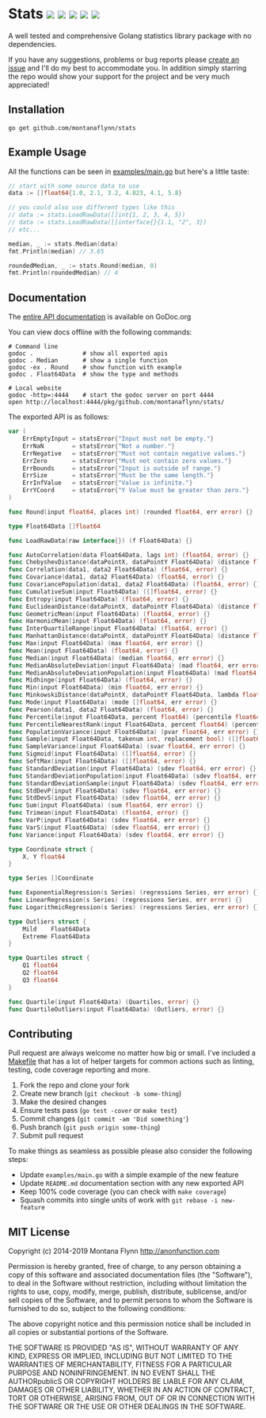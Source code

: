 # Stats [![][travis-svg]][travis-url] [![][coveralls-svg]][coveralls-url] [![][goreport-svg]][goreport-url] [![][godoc-svg]][godoc-url] [![][license-svg]][license-url]

A well tested and comprehensive Golang statistics library package with no dependencies.

If you have any suggestions, problems or bug reports please [create an issue](https://github.com/montanaflynn/stats/issues) and I'll do my best to accommodate you. In addition simply starring the repo would show your support for the project and be very much appreciated!

## Installation

```
go get github.com/montanaflynn/stats
```

## Example Usage

All the functions can be seen in [examples/main.go](examples/main.go) but here's a little taste:

```go
// start with some source data to use
data := []float64{1.0, 2.1, 3.2, 4.823, 4.1, 5.8}

// you could also use different types like this
// data := stats.LoadRawData([]int{1, 2, 3, 4, 5})
// data := stats.LoadRawData([]interface{}{1.1, "2", 3})
// etc...

median, _ := stats.Median(data)
fmt.Println(median) // 3.65

roundedMedian, _ := stats.Round(median, 0)
fmt.Println(roundedMedian) // 4
```

## Documentation

The [entire API documentation](http://godoc.org/github.com/montanaflynn/stats) is available on GoDoc.org

You can view docs offline with the following commands:

```
# Command line
godoc .              # show all exported apis
godoc . Median       # show a single function
godoc -ex . Round    # show function with example
godoc . Float64Data  # show the type and methods

# Local website
godoc -http=:4444    # start the godoc server on port 4444
open http://localhost:4444/pkg/github.com/montanaflynn/stats/
```

The exported API is as follows:

```go
var (
    ErrEmptyInput = statsError{"Input must not be empty."}
    ErrNaN        = statsError{"Not a number."}
    ErrNegative   = statsError{"Must not contain negative values."}
    ErrZero       = statsError{"Must not contain zero values."}
    ErrBounds     = statsError{"Input is outside of range."}
    ErrSize       = statsError{"Must be the same length."}
    ErrInfValue   = statsError{"Value is infinite."}
    ErrYCoord     = statsError{"Y Value must be greater than zero."}
)

func Round(input float64, places int) (rounded float64, err error) {}

type Float64Data []float64

func LoadRawData(raw interface{}) (f Float64Data) {}

func AutoCorrelation(data Float64Data, lags int) (float64, error) {}
func ChebyshevDistance(dataPointX, dataPointY Float64Data) (distance float64, err error) {}
func Correlation(data1, data2 Float64Data) (float64, error) {}
func Covariance(data1, data2 Float64Data) (float64, error) {}
func CovariancePopulation(data1, data2 Float64Data) (float64, error) {}
func CumulativeSum(input Float64Data) ([]float64, error) {}
func Entropy(input Float64Data) (float64, error) {}
func EuclideanDistance(dataPointX, dataPointY Float64Data) (distance float64, err error) {}
func GeometricMean(input Float64Data) (float64, error) {}
func HarmonicMean(input Float64Data) (float64, error) {}
func InterQuartileRange(input Float64Data) (float64, error) {}
func ManhattanDistance(dataPointX, dataPointY Float64Data) (distance float64, err error) {}
func Max(input Float64Data) (max float64, err error) {}
func Mean(input Float64Data) (float64, error) {}
func Median(input Float64Data) (median float64, err error) {}
func MedianAbsoluteDeviation(input Float64Data) (mad float64, err error) {}
func MedianAbsoluteDeviationPopulation(input Float64Data) (mad float64, err error) {}
func Midhinge(input Float64Data) (float64, error) {}
func Min(input Float64Data) (min float64, err error) {}
func MinkowskiDistance(dataPointX, dataPointY Float64Data, lambda float64) (distance float64, err error) {}
func Mode(input Float64Data) (mode []float64, err error) {}
func Pearson(data1, data2 Float64Data) (float64, error) {}
func Percentile(input Float64Data, percent float64) (percentile float64, err error) {}
func PercentileNearestRank(input Float64Data, percent float64) (percentile float64, err error) {}
func PopulationVariance(input Float64Data) (pvar float64, err error) {}
func Sample(input Float64Data, takenum int, replacement bool) ([]float64, error) {}
func SampleVariance(input Float64Data) (svar float64, err error) {}
func Sigmoid(input Float64Data) ([]float64, error) {}
func SoftMax(input Float64Data) ([]float64, error) {}
func StandardDeviation(input Float64Data) (sdev float64, err error) {}
func StandardDeviationPopulation(input Float64Data) (sdev float64, err error) {}
func StandardDeviationSample(input Float64Data) (sdev float64, err error) {}
func StdDevP(input Float64Data) (sdev float64, err error) {}
func StdDevS(input Float64Data) (sdev float64, err error) {}
func Sum(input Float64Data) (sum float64, err error) {}
func Trimean(input Float64Data) (float64, error) {}
func VarP(input Float64Data) (sdev float64, err error) {}
func VarS(input Float64Data) (sdev float64, err error) {}
func Variance(input Float64Data) (sdev float64, err error) {}

type Coordinate struct {
    X, Y float64
}

type Series []Coordinate

func ExponentialRegression(s Series) (regressions Series, err error) {}
func LinearRegression(s Series) (regressions Series, err error) {}
func LogarithmicRegression(s Series) (regressions Series, err error) {}

type Outliers struct {
    Mild    Float64Data
    Extreme Float64Data
}

type Quartiles struct {
    Q1 float64
    Q2 float64
    Q3 float64
}

func Quartile(input Float64Data) (Quartiles, error) {}
func QuartileOutliers(input Float64Data) (Outliers, error) {}
```

## Contributing

Pull request are always welcome no matter how big or small. I've included a [Makefile](https://github.com/montanaflynn/stats/blob/master/Makefile) that has a lot of helper targets for common actions such as linting, testing, code coverage reporting and more.

1. Fork the repo and clone your fork
2. Create new branch (`git checkout -b some-thing`)
3. Make the desired changes
4. Ensure tests pass (`go test -cover` or `make test`)
5. Commit changes (`git commit -am 'Did something'`)
6. Push branch (`git push origin some-thing`)
7. Submit pull request

To make things as seamless as possible please also consider the following steps:

- Update `examples/main.go` with a simple example of the new feature
- Update `README.md` documentation section with any new exported API
- Keep 100% code coverage (you can check with `make coverage`)
- Squash commits into single units of work with `git rebase -i new-feature`

## MIT License

Copyright (c) 2014-2019 Montana Flynn <http://anonfunction.com>

Permission is hereby granted, free of charge, to any person obtaining a copy of this software and associated documentation files (the "Software"), to deal in the Software without restriction, including without limitation the rights to use, copy, modify, merge, publish, distribute, sublicense, and/or sell copies of the Software, and to permit persons to whom the Software is furnished to do so, subject to the following conditions:

The above copyright notice and this permission notice shall be included in all copies or substantial portions of the Software.

THE SOFTWARE IS PROVIDED "AS IS", WITHOUT WARRANTY OF ANY KIND, EXPRESS OR IMPLIED, INCLUDING BUT NOT LIMITED TO THE WARRANTIES OF MERCHANTABILITY, FITNESS FOR A PARTICULAR PURPOSE AND NONINFRINGEMENT. IN NO EVENT SHALL THE AUTHORpublicS OR COPYRIGHT HOLDERS BE LIABLE FOR ANY CLAIM, DAMAGES OR OTHER LIABILITY, WHETHER IN AN ACTION OF CONTRACT, TORT OR OTHERWISE, ARISING FROM, OUT OF OR IN CONNECTION WITH THE SOFTWARE OR THE USE OR OTHER DEALINGS IN THE SOFTWARE.

[travis-url]: https://travis-ci.org/montanaflynn/stats
[travis-svg]: https://img.shields.io/travis/montanaflynn/stats.svg

[coveralls-url]: https://coveralls.io/r/montanaflynn/stats?branch=master
[coveralls-svg]: https://img.shields.io/coveralls/montanaflynn/stats.svg

[goreport-url]: https://goreportcard.com/report/github.com/montanaflynn/stats
[goreport-svg]: https://goreportcard.com/badge/github.com/montanaflynn/stats

[godoc-url]: https://godoc.org/github.com/montanaflynn/stats
[godoc-svg]: https://godoc.org/github.com/montanaflynn/stats?status.svg

[license-url]: https://github.com/montanaflynn/stats/blob/master/LICENSE
[license-svg]: https://img.shields.io/badge/license-MIT-blue.svg
